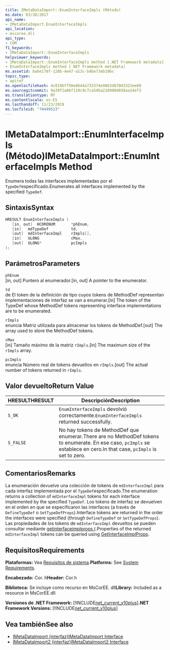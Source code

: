 ```yaml
---
title: IMetaDataImport::EnumInterfaceImpls (Método)
ms.date: 03/30/2017
api_name:
- IMetaDataImport.EnumInterfaceImpls
api_location:
- mscoree.dll
api_type:
- COM
f1_keywords:
- IMetaDataImport::EnumInterfaceImpls
helpviewer_keywords:
- IMetaDataImport::EnumInterfaceImpls method [.NET Framework metadata]
- EnumInterfaceImpls method [.NET Framework metadata]
ms.assetid: ba6e178f-128b-4e47-a13c-b4be73eb106c
topic_type:
- apiref
ms.openlocfilehash: 4c819bff50e6644a733374e9863d670d3323ee68
ms.sourcegitcommit: 9a39f2a06f110c9c7ca54ba216900d038aa14ef3
ms.translationtype: MT
ms.contentlocale: es-ES
ms.lasthandoff: 11/23/2019
ms.locfileid: "74449523"
---
```

# <a name="imetadataimportenuminterfaceimpls-method"></a><span data-ttu-id="961ba-102">IMetaDataImport::EnumInterfaceImpls (Método)</span><span class="sxs-lookup"><span data-stu-id="961ba-102">IMetaDataImport::EnumInterfaceImpls Method</span></span>
<span data-ttu-id="961ba-103">Enumera todas las interfaces implementadas por el `TypeDef`especificado.</span><span class="sxs-lookup"><span data-stu-id="961ba-103">Enumerates all interfaces implemented by the specified `TypeDef`.</span></span> 
  
## <a name="syntax"></a><span data-ttu-id="961ba-104">Sintaxis</span><span class="sxs-lookup"><span data-stu-id="961ba-104">Syntax</span></span>  
  
```cpp  
HRESULT EnumInterfaceImpls (  
   [in, out]  HCORENUM       *phEnum,   
   [in]   mdTypeDef          td,  
   [out]  mdInterfaceImpl    rImpls[],   
   [in]   ULONG              cMax,  
   [out]  ULONG*             pcImpls  
);  
```  
  
## <a name="parameters"></a><span data-ttu-id="961ba-105">Parámetros</span><span class="sxs-lookup"><span data-stu-id="961ba-105">Parameters</span></span>  
 `phEnum`  
 <span data-ttu-id="961ba-106">[in, out] Puntero al enumerador.</span><span class="sxs-lookup"><span data-stu-id="961ba-106">[in, out] A pointer to the enumerator.</span></span>  
  
 `td`  
 <span data-ttu-id="961ba-107">de El token de la definición de tipo cuyos tokens de MethodDef representan implementaciones de interfaz se van a enumerar.</span><span class="sxs-lookup"><span data-stu-id="961ba-107">[in] The token of the TypeDef whose MethodDef tokens representing interface implementations are to be enumerated.</span></span>  
  
 `rImpls`  
 <span data-ttu-id="961ba-108">enuncia Matriz utilizada para almacenar los tokens de MethodDef.</span><span class="sxs-lookup"><span data-stu-id="961ba-108">[out] The array used to store the MethodDef tokens.</span></span>  
  
 `cMax`  
 <span data-ttu-id="961ba-109">[in] Tamaño máximo de la matriz `rImpls`.</span><span class="sxs-lookup"><span data-stu-id="961ba-109">[in] The maximum size of the `rImpls` array.</span></span>  
  
 `pcImpls`  
 <span data-ttu-id="961ba-110">enuncia Número real de tokens devueltos en `rImpls`.</span><span class="sxs-lookup"><span data-stu-id="961ba-110">[out] The actual number of tokens returned in `rImpls`.</span></span>  
  
## <a name="return-value"></a><span data-ttu-id="961ba-111">Valor devuelto</span><span class="sxs-lookup"><span data-stu-id="961ba-111">Return Value</span></span>  
  
|<span data-ttu-id="961ba-112">HRESULT</span><span class="sxs-lookup"><span data-stu-id="961ba-112">HRESULT</span></span>|<span data-ttu-id="961ba-113">Descripción</span><span class="sxs-lookup"><span data-stu-id="961ba-113">Description</span></span>|  
|-------------|-----------------|  
|`S_OK`|<span data-ttu-id="961ba-114">`EnumInterfaceImpls` devolvió correctamente.</span><span class="sxs-lookup"><span data-stu-id="961ba-114">`EnumInterfaceImpls` returned successfully.</span></span>|  
|`S_FALSE`|<span data-ttu-id="961ba-115">No hay tokens de MethodDef que enumerar.</span><span class="sxs-lookup"><span data-stu-id="961ba-115">There are no MethodDef tokens to enumerate.</span></span> <span data-ttu-id="961ba-116">En ese caso, `pcImpls` se establece en cero.</span><span class="sxs-lookup"><span data-stu-id="961ba-116">In that case, `pcImpls` is set to zero.</span></span>|  

## <a name="remarks"></a><span data-ttu-id="961ba-117">Comentarios</span><span class="sxs-lookup"><span data-stu-id="961ba-117">Remarks</span></span>

<span data-ttu-id="961ba-118">La enumeración devuelve una colección de tokens de `mdInterfaceImpl` para cada interfaz implementada por el `TypeDef`especificado.</span><span class="sxs-lookup"><span data-stu-id="961ba-118">The enumeration returns a collection of `mdInterfaceImpl` tokens for each interface implemented by the specified `TypeDef`.</span></span> <span data-ttu-id="961ba-119">Los tokens de interfaz se devuelven en el orden en que se especificaron las interfaces (a través de `DefineTypeDef` o `SetTypeDefProps`).</span><span class="sxs-lookup"><span data-stu-id="961ba-119">Interface tokens are returned in the order the interfaces were specified (through `DefineTypeDef` or `SetTypeDefProps`).</span></span> <span data-ttu-id="961ba-120">Las propiedades de los tokens de `mdInterfaceImpl` devueltos se pueden consultar mediante [getinterfaceimplprops (](imetadataimport-getinterfaceimplprops-method.md).</span><span class="sxs-lookup"><span data-stu-id="961ba-120">Properties of the returned `mdInterfaceImpl` tokens can be queried using [GetInterfaceImplProps](imetadataimport-getinterfaceimplprops-method.md).</span></span>
  
## <a name="requirements"></a><span data-ttu-id="961ba-121">Requisitos</span><span class="sxs-lookup"><span data-stu-id="961ba-121">Requirements</span></span>  
 <span data-ttu-id="961ba-122">**Plataformas:** Vea [Requisitos de sistema](../../../../docs/framework/get-started/system-requirements.md).</span><span class="sxs-lookup"><span data-stu-id="961ba-122">**Platforms:** See [System Requirements](../../../../docs/framework/get-started/system-requirements.md).</span></span>  
  
 <span data-ttu-id="961ba-123">**Encabezado:** Cor. h</span><span class="sxs-lookup"><span data-stu-id="961ba-123">**Header:** Cor.h</span></span>  
  
 <span data-ttu-id="961ba-124">**Biblioteca:** Se incluye como recurso en MsCorEE. dll</span><span class="sxs-lookup"><span data-stu-id="961ba-124">**Library:** Included as a resource in MsCorEE.dll</span></span>  
  
 <span data-ttu-id="961ba-125">**Versiones de .NET Framework:** [!INCLUDE[net_current_v10plus](../../../../includes/net-current-v10plus-md.md)]</span><span class="sxs-lookup"><span data-stu-id="961ba-125">**.NET Framework Versions:** [!INCLUDE[net_current_v10plus](../../../../includes/net-current-v10plus-md.md)]</span></span>  
  
## <a name="see-also"></a><span data-ttu-id="961ba-126">Vea también</span><span class="sxs-lookup"><span data-stu-id="961ba-126">See also</span></span>

- [<span data-ttu-id="961ba-127">IMetaDataImport (interfaz)</span><span class="sxs-lookup"><span data-stu-id="961ba-127">IMetaDataImport Interface</span></span>](../../../../docs/framework/unmanaged-api/metadata/imetadataimport-interface.md)
- [<span data-ttu-id="961ba-128">IMetaDataImport2 (interfaz)</span><span class="sxs-lookup"><span data-stu-id="961ba-128">IMetaDataImport2 Interface</span></span>](../../../../docs/framework/unmanaged-api/metadata/imetadataimport2-interface.md)

